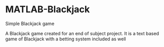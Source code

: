# MATLAB-Blackjack
Simple Blackjack game

A Blackjack game created for an end of subject project. It is a text based game of Blackjack with a betting system included as well
